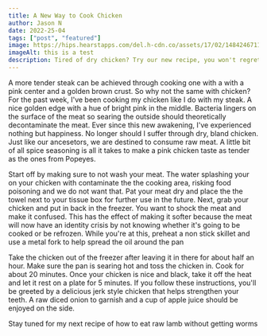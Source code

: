 ```yaml
---
title: A New Way to Cook Chicken
author: Jason N
date: 2022-25-04
tags: ["post", "featured"]
image: https://hips.hearstapps.com/del.h-cdn.co/assets/17/02/1484246711-raw-chicken-strips.jpg
imageAlt: this is a test
description: Tired of dry chicken? Try our new recipe, you won't regret it
---
```



A more tender steak can be achieved through cooking one with a with a pink center and a golden brown crust. So why not the same with chicken? For the past week, I've been cooking my chicken like I do with my steak. A nice golden edge with a hue of bright pink in the middle. Bacteria lingers on the surface of the meat so searing the outside should theoretically decontaminate the meat. Ever since this new awakening, I've experienced nothing but happiness. No longer should I suffer through dry, bland chicken. Just like our ancesetors, we are destined to consume raw meat. A little bit of all spice seasoning is all it takes to make a pink chicken taste as tender as the ones from Popeyes. 

Start off by making sure to not wash your meat. The water splashing your on your chicken with contaminate the the cooking area, risking food poisoning and we do not want that. Pat your meat dry and place the the towel next to your tissue box for further use in the future. Next, grab your chicken and put in back in the freezer. You want to shock the meat and make it confused. This has the effect of making it softer because the meat will now have an identity crisis by not knowing whether it's going to be cooked or be refrozen. While you're at this, preheat a non stick skillet and use a metal fork to help spread the oil around the pan

Take the chicken out of the freezer after leaving it in there for about half an hour. Make sure the pan is searing hot and toss the chicken in. Cook for about 20 minutes. Once your chicken is nice and black, take it off the heat and let it rest on a plate for 5 minutes. If you follow these instructions, you'll be greeted by a delicious jerk style chicken that helps strengthen your teeth. A raw diced onion to garnish and a cup of apple juice should be enjoyed on the side. 
























Stay tuned for my next recipe of how to eat raw lamb without getting worms


